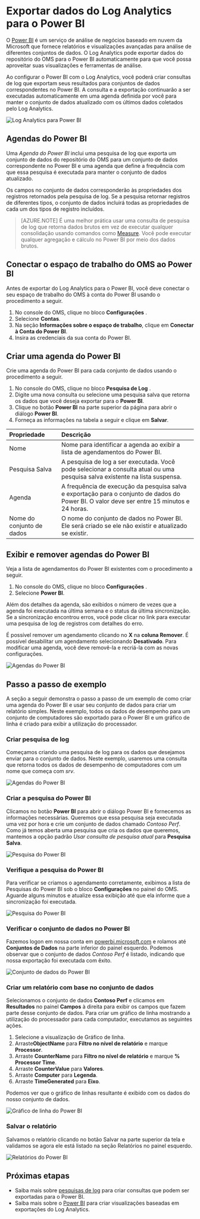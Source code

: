 <properties
   pageTitle="Exportar dados do Log Analytics para o Power BI | Microsoft Azure"
   description="O Power BI é um serviço de análise de negócios baseado em nuvem da Microsoft que fornece relatórios e visualizações avançadas para análise de diferentes conjuntos de dados.  O Log Analytics pode realizar exportação contínua de dados do repositório do OMS para o Power BI automaticamente para que você possa aproveitar suas visualizações e ferramentas de análise.  Este artigo descreve como configurar consultas no Log Analytics exportados automaticamente para o Power BI em intervalos regulares."
   services="log-analytics"
   documentationCenter=""
   authors="bwren"
   manager="jwhit"
   editor="tysonn" />
<tags
   ms.service="log-analytics"
   ms.devlang="na"
   ms.topic="article"
   ms.tgt_pltfrm="na"
   ms.workload="infrastructure-services"
   ms.date="10/18/2016"
   ms.author="bwren" />


# <a name="export-log-analytics-data-to-power-bi"></a>Exportar dados do Log Analytics para o Power BI

O [Power BI](https://powerbi.microsoft.com/documentation/powerbi-service-get-started/) é um serviço de análise de negócios baseado em nuvem da Microsoft que fornece relatórios e visualizações avançadas para análise de diferentes conjuntos de dados.  O Log Analytics pode exportar dados do repositório do OMS para o Power BI automaticamente para que você possa aproveitar suas visualizações e ferramentas de análise.

Ao configurar o Power BI com o Log Analytics, você poderá criar consultas de log que exportam seus resultados para conjuntos de dados correspondentes no Power BI.  A consulta e a exportação continuarão a ser executadas automaticamente em uma agenda definida por você para manter o conjunto de dados atualizado com os últimos dados coletados pelo Log Analytics.

![Log Analytics para Power BI](media/log-analytics-powerbi/overview.png)

## <a name="power-bi-schedules"></a>Agendas do Power BI

Uma *Agenda do Power BI* inclui uma pesquisa de log que exporta um conjunto de dados do repositório do OMS para um conjunto de dados correspondente no Power BI e uma agenda que define a frequência com que essa pesquisa é executada para manter o conjunto de dados atualizado.

Os campos no conjunto de dados corresponderão às propriedades dos registros retornados pela pesquisa de log.  Se a pesquisa retornar registros de diferentes tipos, o conjunto de dados incluirá todas as propriedades de cada um dos tipos de registro incluídos.  

> [AZURE.NOTE] É uma melhor prática usar uma consulta de pesquisa de log que retorna dados brutos em vez de executar qualquer consolidação usando comandos como [Measure](log-analytics-search-reference.md#measure).  Você pode executar qualquer agregação e cálculo no Power BI por meio dos dados brutos.

## <a name="connecting-oms-workspace-to-power-bi"></a>Conectar o espaço de trabalho do OMS ao Power BI

Antes de exportar do Log Analytics para o Power BI, você deve conectar o seu espaço de trabalho do OMS à conta do Power BI usando o procedimento a seguir.  

1. No console do OMS, clique no bloco **Configurações** .
2. Selecione **Contas**.
3. Na seção **Informações sobre o espaço de trabalho**, clique em **Conectar à Conta do Power BI**.
4. Insira as credenciais da sua conta do Power BI.

## <a name="create-a-power-bi-schedule"></a>Criar uma agenda do Power BI

Crie uma agenda do Power BI para cada conjunto de dados usando o procedimento a seguir.

1. No console do OMS, clique no bloco **Pesquisa de Log** .
2. Digite uma nova consulta ou selecione uma pesquisa salva que retorna os dados que você deseja exportar para o **Power BI**.  
3. Clique no botão **Power BI** na parte superior da página para abrir o diálogo **Power BI**.
4. Forneça as informações na tabela a seguir e clique em **Salvar**.

| Propriedade | Descrição |
|:--|:--|
| Nome | Nome para identificar a agenda ao exibir a lista de agendamentos do Power BI. |
| Pesquisa Salva | A pesquisa de log a ser executada.  Você pode selecionar a consulta atual ou uma pesquisa salva existente na lista suspensa. |
| Agenda | A frequência de execução da pesquisa salva e exportação para o conjunto de dados do Power BI.  O valor deve ser entre 15 minutos e 24 horas. |
| Nome do conjunto de dados | O nome do conjunto de dados no Power BI.  Ele será criado se ele não existir e atualizado se existir. |

## <a name="viewing-and-removing-power-bi-schedules"></a>Exibir e remover agendas do Power BI

Veja a lista de agendamentos do Power BI existentes com o procedimento a seguir.

1. No console do OMS, clique no bloco **Configurações** .
2. Selecione **Power BI**.

Além dos detalhes da agenda, são exibidos o número de vezes que a agenda foi executada na última semana e o status da última sincronização.  Se a sincronização encontrou erros, você pode clicar no link para executar uma pesquisa de log de registros com detalhes do erro.

É possível remover um agendamento clicando no **X** na **coluna Remover**.  É possível desabilitar um agendamento selecionando **Desativado**.  Para modificar uma agenda, você deve removê-la e recriá-la com as novas configurações.

![Agendas do Power BI](media/log-analytics-powerbi/schedules.png)

## <a name="sample-walkthrough"></a>Passo a passo de exemplo
A seção a seguir demonstra o passo a passo de um exemplo de como criar uma agenda do Power BI e usar seu conjunto de dados para criar um relatório simples.  Neste exemplo, todos os dados de desempenho para um conjunto de computadores são exportado para o Power BI e um gráfico de linha é criado para exibir a utilização do processador.

### <a name="create-log-search"></a>Criar pesquisa de log
Começamos criando uma pesquisa de log para os dados que desejamos enviar para o conjunto de dados.  Neste exemplo, usaremos uma consulta que retorna todos os dados de desempenho de computadores com um nome que começa com *srv*.  

![Agendas do Power BI](media/log-analytics-powerbi/walkthrough-query.png)

### <a name="create-power-bi-search"></a>Criar a pesquisa do Power BI
Clicamos no botão **Power BI** para abrir o diálogo Power BI e fornecemos as informações necessárias.  Queremos que essa pesquisa seja executada uma vez por hora e crie um conjunto de dados chamado *Contoso Perf*.  Como já temos aberta uma pesquisa que cria os dados que queremos, mantemos a opção padrão *Usar consulta de pesquisa atual* para **Pesquisa Salva**.

![Pesquisa do Power BI](media/log-analytics-powerbi/walkthrough-schedule.png)

### <a name="verify-power-bi-search"></a>Verifique a pesquisa do Power BI
Para verificar se criamos o agendamento corretamente, exibimos a lista de Pesquisas do Power BI sob o bloco **Configurações** no painel do OMS.  Aguarde alguns minutos e atualize essa exibição até que ela informe que a sincronização foi executada.

![Pesquisa do Power BI](media/log-analytics-powerbi/walkthrough-schedules.png)

### <a name="verify-the-dataset-in-power-bi"></a>Verificar o conjunto de dados no Power BI
Fazemos logon em nossa conta em [powerbi.microsoft.com](http://powerbi.microsoft.com/) e rolamos até **Conjuntos de Dados** na parte inferior do painel esquerdo.  Podemos observar que o conjunto de dados *Contoso Perf* é listado, indicando que nossa exportação foi executada com êxito.

![Conjunto de dados do Power BI](media/log-analytics-powerbi/walkthrough-datasets.png)

### <a name="create-report-based-on-dataset"></a>Criar um relatório com base no conjunto de dados
Selecionamos o conjunto de dados **Contoso Perf** e clicamos em **Resultados** no painel **Campos** à direita para exibir os campos que fazem parte desse conjunto de dados.  Para criar um gráfico de linha mostrando a utilização do processador para cada computador, executamos as seguintes ações.

1. Selecione a visualização de Gráfico de linha.
2. Arraste**ObjectName** para **Filtro no nível de relatório** e marque **Processor**.
3. Arraste **CounterName** para **Filtro no nível de relatório** e marque **% Processor Time**.
4. Arraste **CounterValue** para **Valores**.
5. Arraste **Computer** para **Legenda**.
6. Arraste **TimeGenerated** para **Eixo**.

Podemos ver que o gráfico de linhas resultante é exibido com os dados do nosso conjunto de dados.

![Gráfico de linha do Power BI](media/log-analytics-powerbi/walkthrough-linegraph.png)

### <a name="save-the-report"></a>Salvar o relatório
Salvamos o relatório clicando no botão Salvar na parte superior da tela e validamos se agora ele está listado na seção Relatórios no painel esquerdo.

![Relatórios do Power BI](media/log-analytics-powerbi/walkthrough-report.png)

## <a name="next-steps"></a>Próximas etapas

- Saiba mais sobre [pesquisas de log](log-analytics-log-searches.md) para criar consultas que podem ser exportadas para o Power BI.
- Saiba mais sobre o [Power BI](http://powerbi.microsoft.com) para criar visualizações baseadas em exportações do Log Analytics.



<!--HONumber=Oct16_HO2-->


